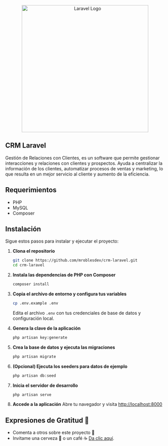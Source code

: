 <p align="center"><a href="https://laravel.com" target="_blank"><img src="https://raw.githubusercontent.com/laravel/art/master/logo-lockup/5%20SVG/2%20CMYK/1%20Full%20Color/laravel-logolockup-cmyk-red.svg" width="400" alt="Laravel Logo"></a></p>

## CRM Laravel

Gestión de Relaciones con Clientes, es un software que permite gestionar interacciones y relaciones con clientes y prospectos. Ayuda a centralizar la información de los clientes, automatizar procesos de ventas y marketing, lo que resulta en un mejor servicio al cliente y aumento de la eficiencia.

## Requerimientos

- PHP
- MySQL
- Composer


## Instalación

Sigue estos pasos para instalar y ejecutar el proyecto:

1. **Clona el repositorio**
   ```sh
   git clone https://github.com/mroblesdev/crm-laravel.git
   cd crm-laravel
   ```

2. **Instala las dependencias de PHP con Composer**
   ```sh
   composer install
   ```

3. **Copia el archivo de entorno y configura tus variables**
   ```sh
   cp .env.example .env
   ```
   Edita el archivo `.env` con tus credenciales de base de datos y configuración local.

4. **Genera la clave de la aplicación**
   ```sh
   php artisan key:generate
   ```

5. **Crea la base de datos y ejecuta las migraciones**
   ```sh
   php artisan migrate
   ```

6. **(Opcional) Ejecuta los seeders para datos de ejemplo**
   ```sh
   php artisan db:seed
   ```

7. **Inicia el servidor de desarrollo**
   ```sh
   php artisan serve
   ```

8. **Accede a la aplicación**
    Abre tu navegador y visita [http://localhost:8000](http://localhost:8000)


## Expresiones de Gratitud 🎁

- Comenta a otros sobre este proyecto 📢
- Invitame una cerveza 🍺 o un café ☕ [Da clic aquí](https://www.paypal.com/paypalme/markorobles?locale.x=es_XC.).
